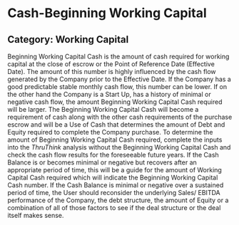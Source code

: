 # Cash-Beginning Working Capital
## Category: Working Capital
Beginning Working Capital Cash is the amount of cash required for working capital at the close of escrow or the Point of Reference Date (Effective Date).
The amount of this number is highly influenced by the cash flow generated by the Company prior to the Effective Date. If the Company has a good predictable stable monthly cash flow, this number can be lower. If on the other hand the Company is a Start Up, has a history of minimal or negative cash flow, the amount Beginning Working Capital Cash required will be larger.
The Beginning Working Capital Cash will become a requirement of cash along with the other cash requirements of the purchase escrow and will be a Use of Cash that determines the amount of Debt and Equity required to complete the Company purchase.
To determine the amount of Beginning Working Capital Cash required, complete the inputs into the *ThruThink* analysis without the Beginning Working Capital Cash and check the cash flow results for the foreseeable future years. If the Cash Balance is or becomes minimal or negative but recovers after an appropriate period of time, this will be a guide for the amount of Working Capital Cash required which will indicate the Beginning Working Capital Cash number.
If the Cash Balance is minimal or negative over a sustained period of time, the User should reconsider the underlying Sales/ EBITDA performance of the Company, the debt structure, the amount of Equity or a combination of all of those factors to see if the deal structure or the deal itself makes sense.
